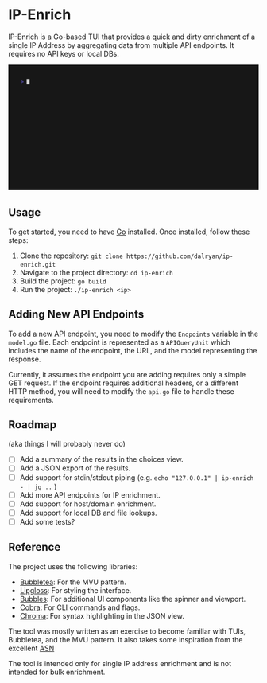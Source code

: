 # IP-Enrich

IP-Enrich is a Go-based TUI that provides a quick and dirty enrichment of a single IP Address by aggregating data from multiple API endpoints. 
It requires no API keys or local DBs. 

![Demo](assets/demo.gif)

## Usage

To get started, you need to have [Go](https://go.dev/) installed. Once installed, follow these steps:

1. Clone the repository: `git clone https://github.com/dalryan/ip-enrich.git`
2. Navigate to the project directory: `cd ip-enrich`
3. Build the project: `go build`
4. Run the project: `./ip-enrich <ip>`


## Adding New API Endpoints

To add a new API endpoint, you need to modify the `Endpoints` variable in the `model.go` file. Each endpoint is represented as a `APIQueryUnit` which includes the name of the endpoint, the URL, and the model representing the response.

Currently, it assumes the endpoint you are adding requires only a simple GET request. If the endpoint requires additional headers, or a different HTTP method, you will need to modify the `api.go` file to handle these requirements.

## Roadmap

(aka things I will probably never do)

- [ ] Add a summary of the results in the choices view.
- [ ] Add a JSON export of the results.
- [ ] Add support for stdin/stdout piping (e.g. `echo "127.0.0.1" | ip-enrich - | jq ..` )
- [ ] Add more API endpoints for IP enrichment.
- [ ] Add support for host/domain enrichment.
- [ ] Add support for local DB and file lookups.
- [ ] Add some tests? 

## Reference

The project uses the following libraries:

- [Bubbletea](https://github.com/charmbracelet/bubbletea): For the MVU pattern.
- [Lipgloss](https://github.com/charmbracelet/lipgloss): For styling the interface.
- [Bubbles](https://github.com/charmbracelet/bubbles): For additional UI components like the spinner and viewport.
- [Cobra](https://github.com/spf13/cobra): For CLI commands and flags.
- [Chroma](https://github.com/alecthomas/chroma): For syntax highlighting in the JSON view.

The tool was mostly written as an exercise to become familiar with TUIs, Bubbletea, and the MVU pattern. It also takes some inspiration from the excellent [ASN](https://github.com/nitefood/asn)

The tool is intended only for single IP address enrichment and is not intended for bulk enrichment.